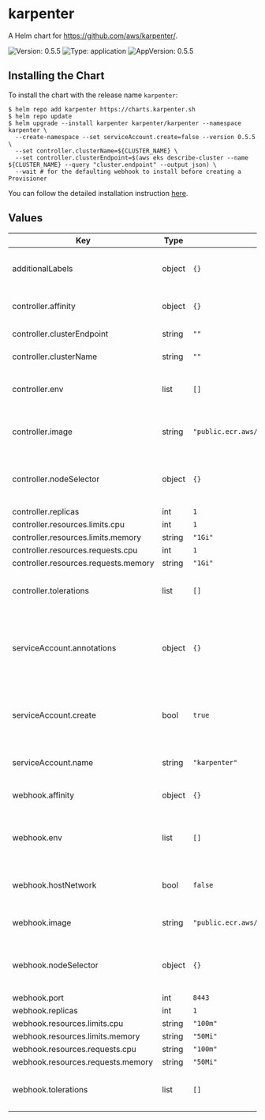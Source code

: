 # karpenter

A Helm chart for https://github.com/aws/karpenter/.

![Version: 0.5.5](https://img.shields.io/badge/Version-0.5.5-informational?style=flat-square) ![Type: application](https://img.shields.io/badge/Type-application-informational?style=flat-square) ![AppVersion: 0.5.5](https://img.shields.io/badge/AppVersion-0.5.5-informational?style=flat-square)

## Installing the Chart

To install the chart with the release name `karpenter`:

```console
$ helm repo add karpenter https://charts.karpenter.sh
$ helm repo update
$ helm upgrade --install karpenter karpenter/karpenter --namespace karpenter \
  --create-namespace --set serviceAccount.create=false --version 0.5.5 \
  --set controller.clusterName=${CLUSTER_NAME} \
  --set controller.clusterEndpoint=$(aws eks describe-cluster --name ${CLUSTER_NAME} --query "cluster.endpoint" --output json) \
  --wait # for the defaulting webhook to install before creating a Provisioner 
```

You can follow the detailed installation instruction [here](https://karpenter.sh/docs/getting-started/#install).

## Values

| Key | Type | Default | Description |
|-----|------|---------|-------------|
| additionalLabels | object | `{}` | Additional labels to add into metadata |
| controller.affinity | object | `{}` | Affinity rules for scheduling |
| controller.clusterEndpoint | string | `""` | Cluster endpoint |
| controller.clusterName | string | `""` | Cluster name |
| controller.env | list | `[]` | Additional environment variables to run with |
| controller.image | string | `"public.ecr.aws/karpenter/controller:v0.5.5@sha256:f955fbf012f200048f022f361d48dd83e9ef83d61faa88086f0377cade0492ad"` | Image to use for the Karpenter controller |
| controller.nodeSelector | object | `{}` | Node selectors to schedule to nodes with labels. |
| controller.replicas | int | `1` |  |
| controller.resources.limits.cpu | int | `1` |  |
| controller.resources.limits.memory | string | `"1Gi"` |  |
| controller.resources.requests.cpu | int | `1` |  |
| controller.resources.requests.memory | string | `"1Gi"` |  |
| controller.tolerations | list | `[]` | Tolerations to schedule to nodes with taints. |
| serviceAccount.annotations | object | `{}` | Annotations to add to the service account (like the ARN of the IRSA role) |
| serviceAccount.create | bool | `true` | Create a service account for the application controller |
| serviceAccount.name | string | `"karpenter"` | Service account name |
| webhook.affinity | object | `{}` | Affinity rules for scheduling |
| webhook.env | list | `[]` | List of environment items to add to the webhook |
| webhook.hostNetwork | bool | `false` | Set to true if using custom CNI on EKS |
| webhook.image | string | `"public.ecr.aws/karpenter/webhook:v0.5.5@sha256:682c4b22dae952f60c0514ebc57814fcf7d6d06967d33a678b6b66d0c04170cd"` | Image to use for the webhook |
| webhook.nodeSelector | object | `{}` | Node selectors to schedule to nodes with labels. |
| webhook.port | int | `8443` |  |
| webhook.replicas | int | `1` |  |
| webhook.resources.limits.cpu | string | `"100m"` |  |
| webhook.resources.limits.memory | string | `"50Mi"` |  |
| webhook.resources.requests.cpu | string | `"100m"` |  |
| webhook.resources.requests.memory | string | `"50Mi"` |  |
| webhook.tolerations | list | `[]` | Tolerations to schedule to nodes with taints. |

